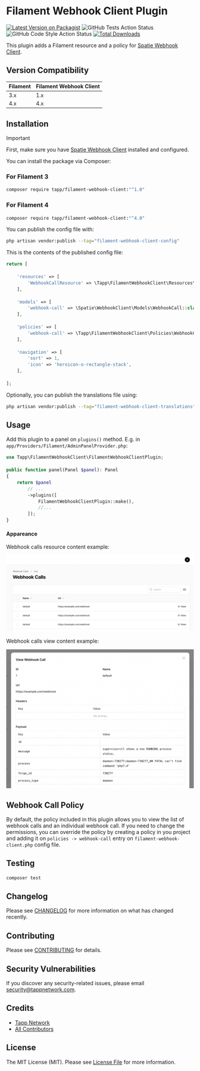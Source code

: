 # Filament Webhook Client Plugin

[![Latest Version on Packagist](https://img.shields.io/packagist/v/tapp/filament-webhook-client.svg?style=flat-square)](https://packagist.org/packages/tapp/filament-webhook-client)
![GitHub Tests Action Status](https://github.com/TappNetwork/filament-webhook-client/actions/workflows/run-tests.yml/badge.svg)
![GitHub Code Style Action Status](https://github.com/TappNetwork/filament-webhook-client/actions/workflows/fix-php-code-style-issues.yml/badge.svg)
[![Total Downloads](https://img.shields.io/packagist/dt/tapp/filament-webhook-client.svg?style=flat-square)](https://packagist.org/packages/tapp/filament-webhook-client)

This plugin adds a Filament resource and a policy for [Spatie Webhook Client](https://github.com/spatie/laravel-webhook-client/).

## Version Compatibility

 Filament | Filament Webhook Client
:---------|:-----------------------
 3.x      | 1.x
 4.x      | 4.x

## Installation

> [!IMPORTANT]
> First, make sure you have [Spatie Webhook Client](https://github.com/spatie/laravel-webhook-client/)
> installed and configured.

You can install the package via Composer:

### For Filament 3

```bash
composer require tapp/filament-webhook-client:"^1.0"
```

### For Filament 4

```bash
composer require tapp/filament-webhook-client:"^4.0"
```

You can publish the config file with:

```bash
php artisan vendor:publish --tag="filament-webhook-client-config"
```

This is the contents of the published config file:

```php
return [

    'resources' => [
        'WebhookCallResource' => \Tapp\FilamentWebhookClient\Resources\WebhookCallResource::class,
    ],

    'models' => [
        'webhook-call' => \Spatie\WebhookClient\Models\WebhookCall::class,
    ],

    'policies' => [
        'webhook-call' => \Tapp\FilamentWebhookClient\Policies\WebhookCallPolicy::class,
    ],

    'navigation' => [
        'sort' => 1,
        'icon' => 'heroicon-o-rectangle-stack',
    ],

];
```

Optionally, you can publish the translations file using:

```bash
php artisan vendor:publish --tag="filament-webhook-client-translations"
```

## Usage

Add this plugin to a panel on `plugins()` method. 
E.g. in `app/Providers/Filament/AdminPanelProvider.php`:

```php
use Tapp\FilamentWebhookClient\FilamentWebhookClientPlugin;
 
public function panel(Panel $panel): Panel
{
    return $panel
        // ...
        ->plugins([
            FilamentWebhookClientPlugin::make(),
            //...
        ]);
}
```

#### Appareance

Webhook calls resource content example:

![Filament Webhook Calls resource list](https://raw.githubusercontent.com/TappNetwork/filament-webhook-client/main/docs/webhook-calls-resource.png)

Webhook calls view content example:

![Filament Webhook Calls view record](https://raw.githubusercontent.com/TappNetwork/filament-webhook-client/main/docs/webhook-calls-view.png)

## Webhook Call Policy

By default, the policy included in this plugin allows you to view the list of webhook calls and an individual webhook call.
If you need to change the permissions, you can override the policy by creating a policy in you project and adding it on `policies -> webhook-call` entry on `filament-webhook-client.php` config file.

## Testing

```bash
composer test
```

## Changelog

Please see [CHANGELOG](CHANGELOG.md) for more information on what has changed recently.

## Contributing

Please see [CONTRIBUTING](CONTRIBUTING.md) for details.

## Security Vulnerabilities

If you discover any security-related issues, please email security@tappnetwork.com.

## Credits

-  [Tapp Network](https://github.com/TappNetwork)
-  [All Contributors](../../contributors)

## License

The MIT License (MIT). Please see [License File](LICENSE.md) for more information.
